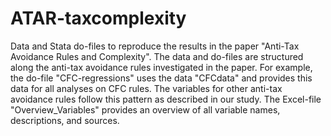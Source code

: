 # ATAR-taxcomplexity
Data and Stata do-files to reproduce the results in the paper "Anti-Tax Avoidance Rules and Complexity".
The data and do-files are structured along the anti-tax avoidance rules investigated in the paper. For example, the do-file "CFC-regressions" uses the data "CFCdata" and provides this data for all analyses on CFC rules.
The variables for other anti-tax avoidance rules follow this pattern as described in our study. The Excel-file "Overview_Variables" provides an overview of all variable names, descriptions, and sources.

